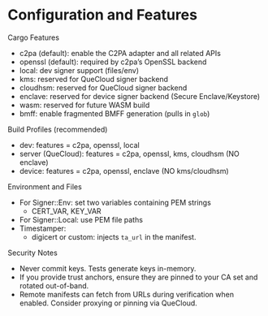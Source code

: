 # Configuration and Features

Cargo Features
- c2pa (default): enable the C2PA adapter and all related APIs
- openssl (default): required by c2pa’s OpenSSL backend
- local: dev signer support (files/env)
- kms: reserved for QueCloud signer backend
- cloudhsm: reserved for QueCloud signer backend
- enclave: reserved for device signer backend (Secure Enclave/Keystore)
- wasm: reserved for future WASM build
- bmff: enable fragmented BMFF generation (pulls in `glob`)

Build Profiles (recommended)
- dev: features = c2pa, openssl, local
- server (QueCloud): features = c2pa, openssl, kms, cloudhsm (NO enclave)
- device: features = c2pa, openssl, enclave (NO kms/cloudhsm)

Environment and Files
- For Signer::Env: set two variables containing PEM strings
  - CERT_VAR, KEY_VAR
- For Signer::Local: use PEM file paths
- Timestamper:
  - digicert or custom:<url> injects `ta_url` in the manifest.

Security Notes
- Never commit keys. Tests generate keys in-memory.
- If you provide trust anchors, ensure they are pinned to your CA set and rotated out-of-band.
- Remote manifests can fetch from URLs during verification when enabled. Consider proxying or pinning via QueCloud.